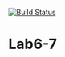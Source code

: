 [![Build Status](https://travis-ci.org/booka24/Lab6-7.svg?branch=main)](https://travis-ci.org/booka24/Lab6-7)

# Lab6-7